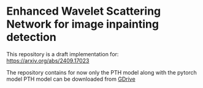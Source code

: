 # Enhanced Wavelet Scattering Network for image inpainting detection
This repository is a draft implementation for: https://arxiv.org/abs/2409.17023

The repository contains for now only the PTH model along with the pytorch model
PTH model can be downloaded from [GDrive](https://drive.google.com/file/d/1Ok62U7kKYmeJLIppqlkGzs-ByzFilKdi/view?usp=sharing) 

